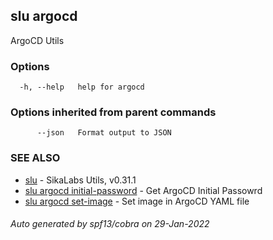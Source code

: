 ## slu argocd

ArgoCD Utils

### Options

```
  -h, --help   help for argocd
```

### Options inherited from parent commands

```
      --json   Format output to JSON
```

### SEE ALSO

* [slu](slu.md)	 - SikaLabs Utils, v0.31.1
* [slu argocd initial-password](slu_argocd_initial-password.md)	 - Get ArgoCD Initial Passowrd
* [slu argocd set-image](slu_argocd_set-image.md)	 - Set image in ArgoCD YAML file

###### Auto generated by spf13/cobra on 29-Jan-2022
